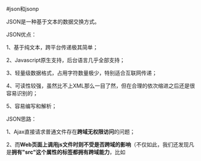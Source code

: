#json和jsonp

JSON是一种基于文本的数据交换方式。

 

JSON优点：

1、基于纯文本，跨平台传递极其简单；

2、Javascript原生支持，后台语言几乎全部支持；

3、轻量级数据格式，占用字符数量极少，特别适合互联网传递；

4、可读性较强，虽然比不上XML那么一目了然，但在合理的依次缩进之后还是很容易识别的；

5、容易编写和解析；


JSON思路：


1、Ajax直接请求普通文件存在**跨域无权限访问**的问题；

2、而**Web页面上调用js文件时则不受是否跨域的影响**（不仅如此，我们还发现凡是**拥有"src"这个属性的标签都拥有跨域能力**，比如<script>、<img>、<iframe>）；

3、于是可以判断，当前阶段如果想通过纯web端（ActiveX控件、服务端代理、属于**未来的HTML5之Websocket方式不算**）跨域访问数据就只有一种可能，那就是在**远程服务器上设法把数据装进js格式的文件里，供客户端调用和进一步处理**；

4、JSON被js原生支持，在客户端几乎可以随心所欲的处理这种格式的数据；

5、解决方案即：**web客户端通过与调用脚本一模一样的方式，来调用跨域服务器上动态生成的js格式文件**，**服务器动态生成JSON文件，目的就在于把客户端需要的数据装入进去**。

6、这种获取远程数据的方式看起来非常像AJAX，其实并不一样。

7、为了便于客户端使用数据，**逐渐形成了一种非正式传输协议，称作JSONP**，**该协议一要点就是允许用户传递一个callback参数给服务端，服务端返回数据时将这个callback参数作为函数名来包裹住JSON数据，客户端就可随意定制自己的函数来自动处理返回数据**。


详细参考：

http://www.cnblogs.com/dowinning/archive/2012/04/19/json-jsonp-jquery.html